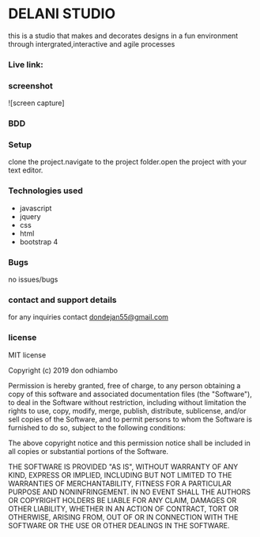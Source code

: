 # DELANI STUDIO
this is a studio that makes and decorates designs in a fun environment through intergrated,interactive and agile processes
### Live link: 
### screenshot
![screen capture]
### BDD



### Setup
clone the project.navigate to the project folder.open the project with your text editor.
### Technologies used
- javascript
- jquery
- css
- html
- bootstrap 4
### Bugs
no issues/bugs
### contact and support details
for any inquiries contact dondejan55@gmail.com
### license
MIT license

Copyright (c) 2019 don odhiambo

Permission is hereby granted, free of charge, to any person obtaining a copy
of this software and associated documentation files (the "Software"), to deal
in the Software without restriction, including without limitation the rights
to use, copy, modify, merge, publish, distribute, sublicense, and/or sell
copies of the Software, and to permit persons to whom the Software is
furnished to do so, subject to the following conditions:

The above copyright notice and this permission notice shall be included in all
copies or substantial portions of the Software.

THE SOFTWARE IS PROVIDED "AS IS", WITHOUT WARRANTY OF ANY KIND, EXPRESS OR
IMPLIED, INCLUDING BUT NOT LIMITED TO THE WARRANTIES OF MERCHANTABILITY,
FITNESS FOR A PARTICULAR PURPOSE AND NONINFRINGEMENT. IN NO EVENT SHALL THE
AUTHORS OR COPYRIGHT HOLDERS BE LIABLE FOR ANY CLAIM, DAMAGES OR OTHER
LIABILITY, WHETHER IN AN ACTION OF CONTRACT, TORT OR OTHERWISE, ARISING FROM,
OUT OF OR IN CONNECTION WITH THE SOFTWARE OR THE USE OR OTHER DEALINGS IN THE
SOFTWARE.
